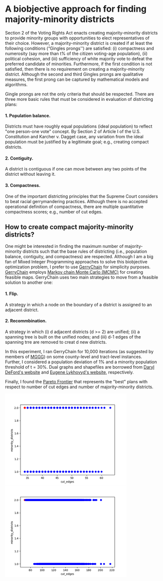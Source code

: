 # A biobjective approach for finding majority-minority districts

Section 2 of the Voting Rights Act enacts creating majority-minority districts to provide minority groups with opportunities to elect representatives of their choice. However, a majority-minority district is created if at least the following conditions (“Gingles prongs'') are satisfied: (i) compactness and numerosity (say more than t% of the citizen voting-age population), (ii) political cohesion, and (iii) sufficiency of white majority vote to defeat the preferred candidate of minorities.  Furthermore, if the first condition is not satisfied, then there is no requirement on creating a majority-minority district. Although the second and third Gingles prongs are qualitative measures, the first prong can be captured by mathematical models and algorithms.

Gingle prongs are not the only criteria that should be respected. There are three more basic rules that must be considered in evaluation of districting plans:

#### 1. Population balance.
Districts must have roughly equal populations (ideal population) to reflect "one person-one vote" concept. By Section 2 of Article I of the U.S. Constitution and Karcher v. Dagget case, any variation from the ideal population must be justified by a legitimate goal; e.g., creating compact districts.
#### 2. Contiguity. 
A district is contiguous if one can move between any two points of the district without leaving it.
#### 3. Compactness. 
One of the important districting principles that the Supreme Court considers to beat racial gerrymandering practices. Although there is no accepted operational definition of compactness, there are multiple quantitative compactness scores; e.g., number of cut edges.

## How to create compact majority-minority districts?

One might be interested in finding the maximum number of majority-minority districts such that the base rules of districting (i.e., population balance, contiguity, and compactness) are respected. Although I am a big fan of Mixed Integer Programming approaches to solve this biobjective optimization problem, I prefer to use [GerryChain](https://gerrychain.readthedocs.io/en/latest/) for simplicity purposes. [GerryChain](https://gerrychain.readthedocs.io/en/latest/) employs [Markov chain Monte Carlo (MCMC)](https://en.wikipedia.org/wiki/Markov_chain_Monte_Carlo) for creating feasible maps. GerryChain uses two main strategies to move from a feasible solution to another one:

#### 1. Flip.
A strategy in which a node on the boundary of a district is assigned to an adjacent district.

#### 2. Recommbination.
A strategy in which (i) d adjacent districts (d >= 2) are unified; (ii) a spanning tree is built on the unified nodes; and (iii) d-1 edges of the spanning trre are removed to creat d new districts. 

In this experiment, I ran GerryChain for 10,000 iterations (as suggested by members of [MGGG](https://mggg.org)) on some county-level and tract-level instances. Further, I considered a population deviation of 1% and a minority population threshold of t = 30%. Dual graphs and shapefiles are borrowed from [Daryl DeFord's website](https://people.csail.mit.edu/ddeford/dual_graphs.html) and [Eugene Lykhovyd's website](https://lykhovyd.com/files/public/districting), respectively.

Finally, I found the [Pareto Frontier](https://en.wikipedia.org/wiki/Pareto_efficiency) that represents the "best" plans with respect to number of cut edges and number of majority-minority districts. 

![Figure 1](heur_MS_county_pareto.png?raw=true "heur_MS_county_pareto")![Figure 2](heur_MS_tract_pareto.png?raw=true "heur_MS_tract_pareto")





